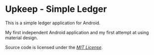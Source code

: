 Upkeep - Simple Ledger
======

This is a simple ledger application for Android.

My first independent Android application and my first attempt at using material design.


Source code is licensed under the [*MIT License*](http://opensource.org/licenses/mit-license.php).
